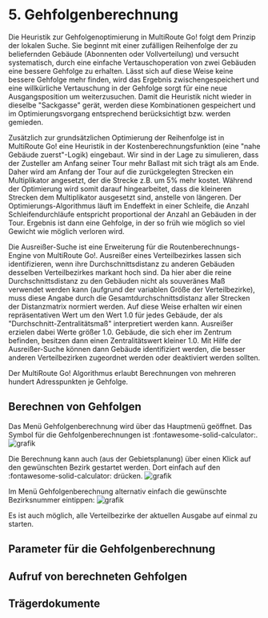 # **5. Gehfolgenberechnung**


Die Heuristik zur Gehfolgenoptimierung in MultiRoute Go! folgt dem Prinzip der lokalen Suche. Sie beginnt mit einer zufälligen Reihenfolge der zu beliefernden Gebäude (Abonnenten oder Vollverteilung) und versucht systematisch, durch eine einfache Vertauschoperation von zwei Gebäuden eine bessere Gehfolge zu erhalten. Lässt sich auf diese Weise keine bessere Gehfolge mehr finden, wird das Ergebnis zwischengespeichert und eine willkürliche Vertauschung in der Gehfolge sorgt für eine neue Ausgangsposition um weiterzusuchen. Damit die Heuristik nicht wieder in dieselbe "Sackgasse" gerät, werden diese Kombinationen gespeichert und im Optimierungsvorgang entsprechend berücksichtigt bzw. werden gemieden.

Zusätzlich zur grundsätzlichen Optimierung der Reihenfolge ist in MultiRoute Go! eine Heuristik in der Kostenberechnungsfunktion (eine "nahe Gebäude zuerst"-Logik) eingebaut. Wir sind in der Lage zu simulieren, dass der Zusteller am Anfang seiner Tour mehr Ballast mit sich trägt als am Ende. Daher wird am Anfang der Tour auf die zurückgelegten Strecken ein Multiplikator angesetzt, der die Strecke z.B. um 5% mehr kostet. Während der Optimierung wird somit darauf hingearbeitet, dass die kleineren Strecken dem Multiplikator ausgesetzt sind, anstelle von längeren. Der Optimierungs-Algorithmus läuft im Endeffekt in einer Schleife, die Anzahl Schleifendurchläufe entspricht proportional der Anzahl an Gebäuden in der Tour. Ergebnis ist dann eine Gehfolge, in der so früh wie möglich so viel Gewicht wie möglich verloren wird.

Die Ausreißer-Suche ist eine Erweiterung für die Routenberechnungs-Engine von MultiRoute Go!. Ausreißer eines Verteilbezirkes lassen sich identifizieren, wenn ihre Durchschnittsdistanz zu anderen Gebäuden desselben Verteilbezirkes markant hoch sind. Da hier aber die reine Durchschnittsdistanz zu den Gebäuden nicht als souveränes Maß verwendet werden kann (aufgrund der variablen Größe der Verteilbezirke), muss diese Angabe durch die Gesamtdurchschnittsdistanz aller Strecken der Distanzmatrix normiert werden. Auf diese Weise erhalten wir einen repräsentativen Wert um den Wert 1.0 für jedes Gebäude, der als "Durchschnitt-Zentralitätsmaß" interpretiert werden kann. Ausreißer erzielen dabei Werte größer 1.0. Gebäude, die sich eher im Zentrum befinden, besitzen dann einen Zentralitätswert kleiner 1.0. Mit Hilfe der Ausreißer-Suche können dann Gebäude identifiziert werden, die besser anderen Verteilbezirken zugeordnet werden oder deaktiviert werden sollten.

Der MultiRoute Go! Algorithmus erlaubt Berechnungen von mehreren hundert Adresspunkten je Gehfolge.

## Berechnen von Gehfolgen
Das Menü Gehfolgenberechnung wird über das Hauptmenü geöffnet. Das Symbol für die Gehfolgenberechnungen ist :fontawesome-solid-calculator:.
![grafik](https://user-images.githubusercontent.com/99329016/166660795-0f6367e1-7dbc-45e7-83b7-2cec9fe632b7.png)

Die Berechnung kann auch (aus der Gebietsplanung) über einen Klick auf den gewünschten Bezirk gestartet werden. Dort einfach auf den :fontawesome-solid-calculator: drücken.
![grafik](https://user-images.githubusercontent.com/99329016/166661323-4e0668fb-88f8-4ff3-a552-b2620e8d0a6d.png)

Im Menü Gehfolgenberechnung alternativ einfach die gewünschte Bezirksnummer eintippen:
![grafik](https://user-images.githubusercontent.com/99329016/166661505-c77fcf7a-0600-4955-83e7-b6008b812928.png)

Es ist auch möglich, alle Verteilbezirke der aktuellen Ausgabe auf einmal zu starten.

## Parameter für die Gehfolgenberechnung

## Aufruf von berechneten Gehfolgen

## Trägerdokumente
